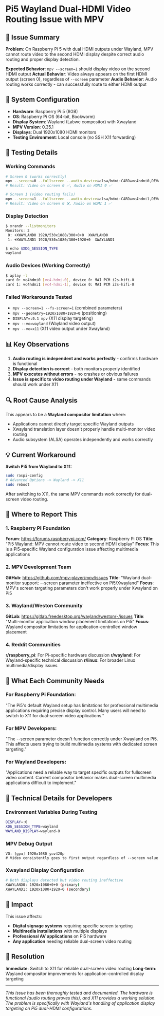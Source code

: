 # Pi5 Wayland Dual-HDMI Video Routing Issue with MPV

## 🎯 Issue Summary

**Problem**: On Raspberry Pi 5 with dual HDMI outputs under Wayland, MPV cannot route video to the second HDMI display despite correct audio routing and proper display detection.

**Expected Behavior**: `mpv --screen=1` should display video on the second HDMI output
**Actual Behavior**: Video always appears on the first HDMI output (screen 0), regardless of `--screen` parameter
**Audio Behavior**: Audio routing works correctly - can successfully route to either HDMI output

## 🔧 System Configuration

- **Hardware**: Raspberry Pi 5 (8GB)
- **OS**: Raspberry Pi OS (64-bit, Bookworm)
- **Display System**: Wayland (Labwc compositor) with Xwayland
- **MPV Version**: 0.35.1
- **Displays**: Dual 1920x1080 HDMI monitors
- **Testing Environment**: Local console (no SSH X11 forwarding)

## 🧪 Testing Details

### Working Commands
```bash
# Screen 0 (works correctly)
mpv --screen=0 --fullscreen --audio-device=alsa/hdmi:CARD=vc4hdmi0,DEV=0 video.mp4
# Result: Video on screen 0 ✅, Audio on HDMI 0 ✅

# Screen 1 (video routing fails)
mpv --screen=1 --fullscreen --audio-device=alsa/hdmi:CARD=vc4hdmi1,DEV=0 video.mp4  
# Result: Video on screen 0 ❌, Audio on HDMI 1 ✅
```

### Display Detection
```bash
$ xrandr --listmonitors
Monitors: 2
 0: +XWAYLAND0 1920/530x1080/300+0+0  XWAYLAND0
 1: +XWAYLAND1 1920/530x1080/300+1920+0  XWAYLAND1

$ echo $XDG_SESSION_TYPE
wayland
```

### Audio Devices (Working Correctly)
```bash
$ aplay -l
card 0: vc4hdmi0 [vc4-hdmi-0], device 0: MAI PCM i2s-hifi-0
card 1: vc4hdmi1 [vc4-hdmi-1], device 0: MAI PCM i2s-hifi-0
```

### Failed Workarounds Tested
- `mpv --screen=1 --fs-screen=1` (combined parameters)
- `mpv --geometry=1920x1080+1920+0` (positioning)
- `DISPLAY=:0.1 mpv` (X11 display targeting)
- `mpv --vo=wayland` (Wayland video output)
- `mpv --vo=x11` (X11 video output under Xwayland)

## 📊 Key Observations

1. **Audio routing is independent and works perfectly** - confirms hardware is functional
2. **Display detection is correct** - both monitors properly identified
3. **MPV executes without errors** - no crashes or obvious failures
4. **Issue is specific to video routing under Wayland** - same commands should work under X11

## 🔍 Root Cause Analysis

This appears to be a **Wayland compositor limitation** where:
- Applications cannot directly target specific Wayland outputs
- Xwayland translation layer doesn't properly handle multi-monitor video routing
- Audio subsystem (ALSA) operates independently and works correctly

## 💡 Current Workaround

**Switch Pi5 from Wayland to X11:**
```bash
sudo raspi-config
# Advanced Options -> Wayland -> X11
sudo reboot
```

After switching to X11, the same MPV commands work correctly for dual-screen video routing.

## 📢 Where to Report This

### 1. Raspberry Pi Foundation
**Forum**: https://forums.raspberrypi.com/
**Category**: Raspberry Pi OS
**Title**: "Pi5 Wayland: MPV cannot route video to second HDMI display"
**Focus**: This is a Pi5-specific Wayland configuration issue affecting multimedia applications

### 2. MPV Development Team  
**GitHub**: https://github.com/mpv-player/mpv/issues
**Title**: "Wayland dual-monitor support: --screen parameter ineffective on Pi5/Xwayland"
**Focus**: MPV's screen targeting parameters don't work properly under Xwayland on Pi5

### 3. Wayland/Weston Community
**GitLab**: https://gitlab.freedesktop.org/wayland/weston/-/issues
**Title**: "Multi-monitor application window placement limitations on Pi5"
**Focus**: Wayland compositor limitations for application-controlled window placement

### 4. Reddit Communities
**r/raspberry_pi**: For Pi-specific hardware discussion
**r/wayland**: For Wayland-specific technical discussion
**r/linux**: For broader Linux multimedia/display issues

## 🎯 What Each Community Needs

### For Raspberry Pi Foundation:
"The Pi5's default Wayland setup has limitations for professional multimedia applications requiring precise display control. Many users will need to switch to X11 for dual-screen video applications."

### For MPV Developers:
"The --screen parameter doesn't function correctly under Xwayland on Pi5. This affects users trying to build multimedia systems with dedicated screen targeting."

### For Wayland Developers:
"Applications need a reliable way to target specific outputs for fullscreen video content. Current compositor behavior makes dual-screen multimedia applications difficult to implement."

## 🔧 Technical Details for Developers

### Environment Variables During Testing
```bash
DISPLAY=:0
XDG_SESSION_TYPE=wayland
WAYLAND_DISPLAY=wayland-0
```

### MPV Debug Output
```
VO: [gpu] 1920x1080 yuv420p
# Video consistently goes to first output regardless of --screen value
```

### Xwayland Display Configuration
```bash
# Both displays detected but video routing ineffective
XWAYLAND0: 1920x1080+0+0 (primary)
XWAYLAND1: 1920x1080+1920+0 (secondary) 
```

## 🎯 Impact

This issue affects:
- **Digital signage systems** requiring specific screen targeting
- **Multimedia installations** with multiple displays  
- **Professional AV applications** on Pi5 hardware
- **Any application** needing reliable dual-screen video routing

## 🏁 Resolution

**Immediate**: Switch to X11 for reliable dual-screen video routing
**Long-term**: Wayland compositor improvements for application-controlled display targeting

---

*This issue has been thoroughly tested and documented. The hardware is functional (audio routing proves this), and X11 provides a working solution. The problem is specifically with Wayland's handling of application display targeting on Pi5 dual-HDMI configurations.*
